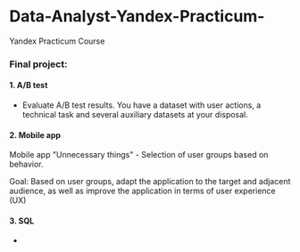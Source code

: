 # Data-Analyst-Yandex-Practicum-
Yandex Practicum Course

### Final project:
#### 1. **A/B test**
- Evaluate A/B test results. You have a dataset with user actions, a technical task and several auxiliary datasets at your disposal.

#### 2. **Mobile app**
Mobile app "Unnecessary things" - Selection of user groups based on behavior. 

Goal: Based on user groups, adapt the application to the target and adjacent audience, as well as improve the application in terms of user experience (UX)

#### 3. **SQL**
- 

